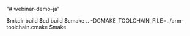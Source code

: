 "# webinar-demo-ja" 

$mkdir build
$cd build
$cmake .. -DCMAKE_TOOLCHAIN_FILE=../arm-toolchain.cmake
$make
